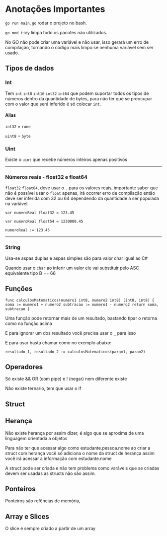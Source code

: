 # Anotações Importantes

`go run main.go` rodar o projeto no bash.

`go mod tidy` limpa todo os pacotes não utilizados.

No GO não pode criar uma variável e não usar, isso gerará um erro de compilação, tornando o código mais limpo se nenhuma variável sem ser usado.

## Tipos de dados

### Int
Tem `int` `int8` `int16` `int32` `int64` que podem suportar todos os tipos de números dentro da quantidade de bytes, para não ter que se preocupar com o valor que será inferido é só colocar `int`.

#### Alias 
`int32` = `rune`

`uint8` = `byte`

### Uint

Existe o `uint` que recebe números inteiros apenas positivos

---

### Números reais - float32 e float64

`float32` `float64`, deve usar o `.` para os valores reais, importante saber que não é possível usar o `float` apenas, irá ocorrer erro de compilação então deve ser inferida com 32 ou 64 dependendo da quantidade a ser populada na variável.

`var numeroReal float32 = 123.45`

`var numeroReal float54 = 1230000.45`

`numeroReal := 123.45`

---

### String

Usa-se aspas duplas e aspas simples são para valor char igual ao C#

Quando usar o `char` ao inferir um valor ele vai substituir pelo ASC equivalente tipo B == 66

## Funções

`func calculosMatematicos(numero1 int8, numero2 int8) (int8, int8) {
	soma := numero1 + numero2
	subtracao := numero1 - numero2
	return soma, subtracao
}`

Uma função pode retornar mais de um resultado, bastando tipar o retorna como na função acima

E para ignorar um dos resultado você precisa usar o `_` para isso

E para usar basta chamar como no exemplo abaixo:

`resultado_1, resultado_2 := calculosMatematicos(param1, param2)`

## Operadores

Só existe && OR (com pipe) e ! (negar) nem diferente existe

Não existe ternario, tem que usar o if

## Struct

## Herança

Não existe herança por assim dizer, é algo que se aproxima de uma linguagem orientada a objetos

Para não ter que acessar algo como estudante.pessoa.nome ao criar a struct com herança você só adiciona o nome da struct de herança assim você irá acessar a informação com estudante.nome

A struct pode ser criada e não tem problema como varáveis que se criadas devem ser usadas as structs não são assim.

## Ponteiros

Ponteiros são refências de memória, 

## Array e Slices

O slice é sempre criado a partir de um array
